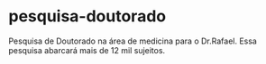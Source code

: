 # pesquisa-doutorado
Pesquisa de Doutorado na área de medicina para o Dr.Rafael. Essa pesquisa abarcará mais de 12 mil sujeitos. 

